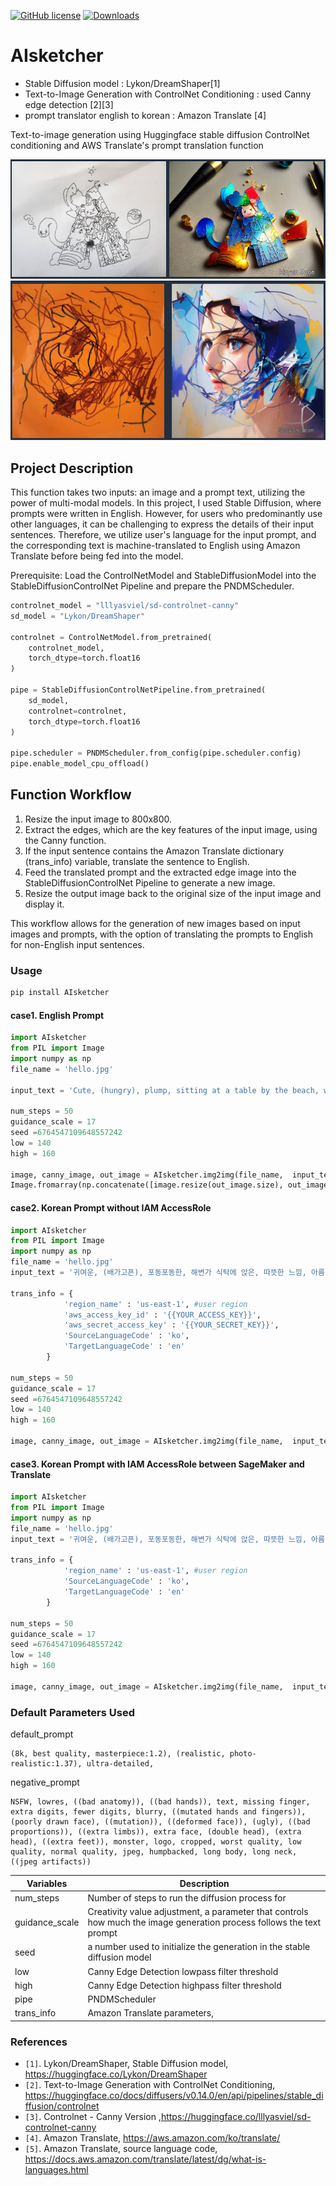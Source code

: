 [![GitHub license](https://img.shields.io/badge/license-MIT-blue.svg?style=flat-square)](https://raw.githubusercontent.com/hyeonsangjeon/youtube-dl-nas/master/LICENSE)
[![Downloads](https://pepy.tech/badge/ai-sketcher)](https://pepy.tech/project/AIsketcher)

# AIsketcher

- Stable Diffusion model : Lykon/DreamShaper[1] 
- Text-to-Image Generation with ControlNet Conditioning : used Canny edge detection [2][3]
- prompt translator english to korean : Amazon Translate [4]

Text-to-image generation using Huggingface stable diffusion ControlNet conditioning and AWS Translate's prompt translation function

![screenshot1](https://github.com/hyeonsangjeon/AIsketcher/blob/main/pic/yahunjeon.png?raw=true)
![screenshot2](https://github.com/hyeonsangjeon/AIsketcher/blob/main/pic/seowonjeon.png?raw=true)

## Project Description
This function takes two inputs: an image and a prompt text, utilizing the power of multi-modal models.
In this project, I used Stable Diffusion, where prompts were written in English. However, for users who predominantly use other languages, it can be challenging to express the details of their input sentences. Therefore, we utilize user's language for the input prompt, and the corresponding text is machine-translated to English using Amazon Translate before being fed into the model.

Prerequisite: Load the ControlNetModel and StableDiffusionModel into the StableDiffusionControlNet Pipeline and prepare the PNDMScheduler.
```python
controlnet_model = "lllyasviel/sd-controlnet-canny"
sd_model = "Lykon/DreamShaper"

controlnet = ControlNetModel.from_pretrained(
    controlnet_model,
    torch_dtype=torch.float16
)

pipe = StableDiffusionControlNetPipeline.from_pretrained(
    sd_model,
    controlnet=controlnet,
    torch_dtype=torch.float16
)

pipe.scheduler = PNDMScheduler.from_config(pipe.scheduler.config)
pipe.enable_model_cpu_offload()
```

## Function Workflow

1. Resize the input image to 800x800.
2. Extract the edges, which are the key features of the input image, using the Canny function.
3. If the input sentence contains the Amazon Translate dictionary (trans_info) variable, translate the sentence to English.
4. Feed the translated prompt and the extracted edge image into the StableDiffusionControlNet Pipeline to generate a new image.
5. Resize the output image back to the original size of the input image and display it.

This workflow allows for the generation of new images based on input images and prompts, with the option of translating the prompts to English for non-English input sentences.

### Usage

```bash
pip install AIsketcher
```


#### case1. English Prompt 

```python
import AIsketcher
from PIL import Image
import numpy as np
file_name = 'hello.jpg'

input_text = 'Cute, (hungry), plump, sitting at a table by the beach, warm feeling, beautiful shining eyes, seascape'

num_steps = 50
guidance_scale = 17
seed =6764547109648557242 
low = 140
high = 160

image, canny_image, out_image = AIsketcher.img2img(file_name,  input_text,  num_steps, guidance_scale, seed, low, high, pipe)
Image.fromarray(np.concatenate([image.resize(out_image.size), out_image], axis=1))
```

#### case2. Korean Prompt without IAM AccessRole

```python
import AIsketcher
from PIL import Image
import numpy as np
file_name = 'hello.jpg'
input_text = '귀여운, (배가고픈), 포동포동한, 해변가 식탁에 앉은, 따뜻한 느낌, 아름답고 빛나는 눈, 바다풍경'

trans_info = {
            'region_name' : 'us-east-1', #user region
            'aws_access_key_id' : '{{YOUR_ACCESS_KEY}}',
            'aws_secret_access_key' : '{{YOUR_SECRET_KEY}}',
            'SourceLanguageCode' : 'ko',
            'TargetLanguageCode' : 'en'
        }

num_steps = 50
guidance_scale = 17
seed =6764547109648557242 
low = 140
high = 160

image, canny_image, out_image = AIsketcher.img2img(file_name,  input_text,  num_steps, guidance_scale, seed, low, high, pipe, trans_info)
```

#### case3. Korean Prompt with IAM AccessRole between SageMaker and Translate
```python
import AIsketcher
from PIL import Image
import numpy as np
file_name = 'hello.jpg'
input_text = '귀여운, (배가고픈), 포동포동한, 해변가 식탁에 앉은, 따뜻한 느낌, 아름답고 빛나는 눈, 바다풍경'

trans_info = {
            'region_name' : 'us-east-1', #user region
            'SourceLanguageCode' : 'ko',
            'TargetLanguageCode' : 'en'
        }

num_steps = 50
guidance_scale = 17
seed =6764547109648557242 
low = 140
high = 160

image, canny_image, out_image = AIsketcher.img2img(file_name,  input_text,  num_steps, guidance_scale, seed, low, high, pipe, trans_info)
```


### Default Parameters Used
default_prompt
```text
(8k, best quality, masterpiece:1.2), (realistic, photo-realistic:1.37), ultra-detailed,
```
negative_prompt
```text
NSFW, lowres, ((bad anatomy)), ((bad hands)), text, missing finger, extra digits, fewer digits, blurry, ((mutated hands and fingers)), (poorly drawn face), ((mutation)), ((deformed face)), (ugly), ((bad proportions)), ((extra limbs)), extra face, (double head), (extra head), ((extra feet)), monster, logo, cropped, worst quality, low quality, normal quality, jpeg, humpbacked, long body, long neck, ((jpeg artifacts))
```

| Variables      | Description                                                                                                     |
|----------------|-----------------------------------------------------------------------------------------------------------------|
| num_steps      | Number of steps to run the diffusion process for                                                                |  
| guidance_scale | Creativity value adjustment, a parameter that controls how much the image generation process follows the text prompt | 
| seed           | a number used to initialize the generation in the stable diffusion model                                        |
| low            | Canny Edge Detection lowpass filter threshold                                                                   |
| high           | Canny Edge Detection highpass filter threshold                                                                  |
| pipe           | PNDMScheduler                                                                                |
| trans_info     | Amazon Translate parameters,                                                                                       |



### References 
- `[1]`. Lykon/DreamShaper, Stable Diffusion model, https://huggingface.co/Lykon/DreamShaper
- `[2]`. Text-to-Image Generation with ControlNet Conditioning, https://huggingface.co/docs/diffusers/v0.14.0/en/api/pipelines/stable_diffusion/controlnet
- `[3]`. Controlnet - Canny Version ,https://huggingface.co/lllyasviel/sd-controlnet-canny
- `[4]`. Amazon Translate, https://aws.amazon.com/ko/translate/
- `[5]`. Amazon Translate, source language code, https://docs.aws.amazon.com/translate/latest/dg/what-is-languages.html